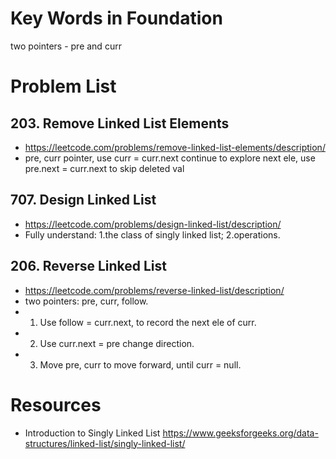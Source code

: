 # Key Words in Foundation
two pointers - pre and curr

# Problem List
## 203. Remove Linked List Elements
- https://leetcode.com/problems/remove-linked-list-elements/description/
- pre, curr pointer, use curr = curr.next continue to explore next ele, use pre.next = curr.next to skip deleted val

## 707. Design Linked List
- https://leetcode.com/problems/design-linked-list/description/
- Fully understand: 1.the class of singly linked list; 2.operations.

## 206. Reverse Linked List
- https://leetcode.com/problems/reverse-linked-list/description/
- two pointers: pre, curr, follow. 
- 1. Use follow = curr.next, to record the next ele of curr. 
- 2. Use curr.next = pre change direction.
- 3. Move pre, curr to move forward, until curr = null.

# Resources
- Introduction to Singly Linked List
  https://www.geeksforgeeks.org/data-structures/linked-list/singly-linked-list/